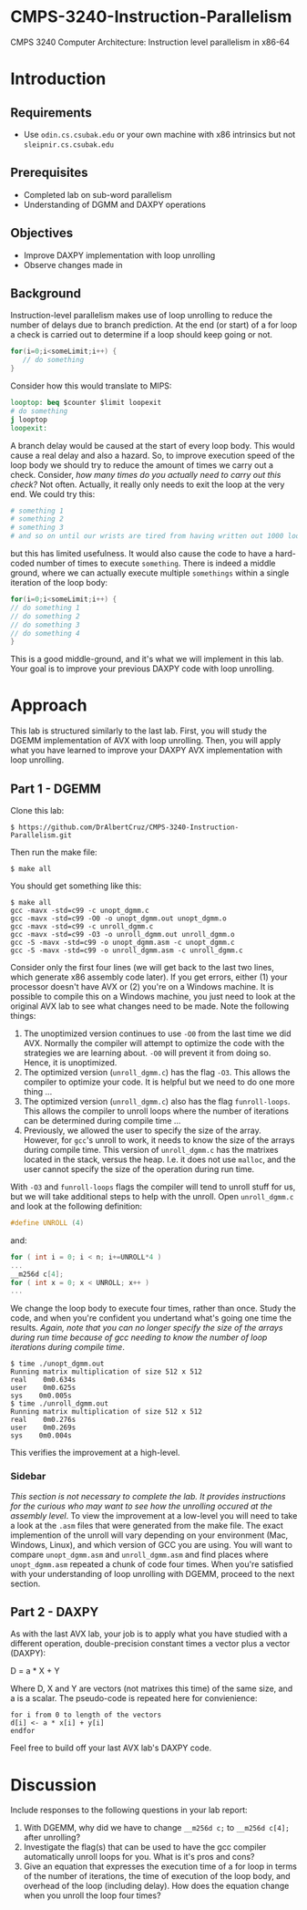 # CMPS-3240-Instruction-Parallelism

CMPS 3240 Computer Architecture: Instruction level parallelism in x86-64

# Introduction

## Requirements

* Use ``odin.cs.csubak.edu`` or your own machine with x86 intrinsics but not ``sleipnir.cs.csubak.edu``

## Prerequisites

* Completed lab on sub-word parallelism
* Understanding of DGMM and DAXPY operations

## Objectives

* Improve DAXPY implementation with loop unrolling
* Observe changes made in 

## Background

Instruction-level parallelism makes use of loop unrolling to reduce the number of delays due to branch prediction. At the end (or start) of a for loop a check is carried out to determine if a loop should keep going or not. 
```c
for(i=0;i<someLimit;i++) {
   // do something
}
```
Consider how this would translate to MIPS:
```mips
looptop: beq $counter $limit loopexit
# do something
j looptop
loopexit:
```
A branch delay would be caused at the start of every loop body. This would cause a real delay and also a hazard. So, to improve execution speed of the loop body we should try to reduce the amount of times we carry out a check. Consider, *how many times do you actually need to carry out this check?* Not often. Actually, it really only needs to exit the loop at the very end. We could try this:
```mips
# something 1
# something 2
# something 3
# and so on until our wrists are tired from having written out 1000 loop executions
```
but this has limited usefulness. It would also cause the code to have a hard-coded number of times to execute ``something``. There is indeed a middle ground, where we can actually execute multiple ``somethings`` within a single iteration of the loop body:
```c
for(i=0;i<someLimit;i++) {
// do something 1
// do something 2
// do something 3
// do something 4
}
```
This is a good middle-ground, and it's what we will implement in this lab. Your goal is to improve your previous DAXPY code with loop unrolling.

# Approach

This lab is structured similarly to the last lab. First, you will study the DGEMM implementation of AVX with loop unrolling. Then, you will apply what you have learned to improve your DAXPY AVX implementation with loop unrolling.

## Part 1 - DGEMM

Clone this lab:

```terminal
$ https://github.com/DrAlbertCruz/CMPS-3240-Instruction-Parallelism.git
```

Then run the make file:

```terminal
$ make all
```

You should get something like this:

```terminal
$ make all
gcc -mavx -std=c99 -c unopt_dgmm.c
gcc -mavx -std=c99 -O0 -o unopt_dgmm.out unopt_dgmm.o
gcc -mavx -std=c99 -c unroll_dgmm.c
gcc -mavx -std=c99 -O3 -o unroll_dgmm.out unroll_dgmm.o
gcc -S -mavx -std=c99 -o unopt_dgmm.asm -c unopt_dgmm.c
gcc -S -mavx -std=c99 -o unroll_dgmm.asm -c unroll_dgmm.c
```

Consider only the first four lines (we will get back to the last two lines, which generate x86 assembly code later). If you get errors, either (1) your processor doesn't have AVX or (2) you're on a Windows machine. It is possible to compile this on a Windows machine, you just need to look at the original AVX lab to see what changes need to be made. Note the following things:

1. The unoptimized version continues to use ``-O0`` from the last time we did AVX. Normally the compiler will attempt to optimize the code with the strategies we are learning about. ``-O0`` will prevent it from doing so. Hence, it is unoptimized.
1. The optimized version (`unroll_dgmm.c`) has the flag ``-O3``. This allows the compiler to optimize your code. It is helpful but we need to do one more thing ...
1. The optimized version (`unroll_dgmm.c`) also has the flag ``funroll-loops``. This allows the compiler to unroll loops where the number of iterations can be determined during compile time ...
1. Previously, we allowed the user to specify the size of the array. However, for `gcc`'s unroll to work, it needs to know the size of the arrays during compile time. This version of `unroll_dgmm.c` has the matrixes located in the stack, versus the heap. I.e. it does not use `malloc`, and the user cannot specify the size of the operation during run time.

With ``-O3`` and ``funroll-loops`` flags the compiler will tend to unroll stuff for us, but we will take additional steps to help with the unroll. Open ``unroll_dgmm.c`` and look at the following definition:

```c
#define UNROLL (4)
```

and:

```c
for ( int i = 0; i < n; i+=UNROLL*4 )
...
__m256d c[4];
for ( int x = 0; x < UNROLL; x++ )
...
```

We change the loop body to execute four times, rather than once. Study the code, and when you're confident you undertand what's going one time the results. *Again, note that you can no longer specify the size of the arrays during run time because of gcc needing to know the number of loop iterations during compile time*.

```term
$ time ./unopt_dgmm.out
Running matrix multiplication of size 512 x 512
real    0m0.634s
user    0m0.625s
sys    0m0.005s
$ time ./unroll_dgmm.out
Running matrix multiplication of size 512 x 512
real    0m0.276s
user    0m0.269s
sys    0m0.004s
```
This verifies the improvement at a high-level. 

### Sidebar

*This section is not necessary to complete the lab. It provides instructions for the curious who may want to see how the unrolling occured at the assembly level*. To view the improvement at a low-level you will need to take a look at the ``.asm`` files that were generated from the make file. The exact implemention of the unroll will vary depending on your environment (Mac, Windows, Linux), and which version of GCC you are using. You will want to compare `unopt_dgmm.asm` and `unroll_dgmm.asm` and find places where `unopt_dgmm.asm` repeated a chunk of code four times. When you're satisfied with your understanding of loop unrolling with DGEMM, proceed to the next section.

## Part 2 - DAXPY

As with the last AVX lab, your job is to apply what you have studied with a different operation, double-precision constant times a vector plus a vector (DAXPY):

D = a * X + Y

Where D, X and Y are vectors (not matrixes this time) of the same size, and a is a scalar. The pseudo-code is repeated here for convienience:

```
for i from 0 to length of the vectors 
d[i] <- a * x[i] + y[i] 
endfor
```
Feel free to build off your last AVX lab's DAXPY code. 

# Discussion

Include responses to the following questions in your lab report:

1. With DGEMM, why did we have to change ``__m256d c;`` to ``__m256d c[4];`` after unrolling?
2. Investigate the flag(s) that can be used to have the gcc compiler automatically unroll loops for you. What is it's pros and cons?
3. Give an equation that expresses the execution time of a for loop in terms of the number of iterations, the time of execution of the loop body, and overhead of the loop (including delay). How does the equation change when you unroll the loop four times?
